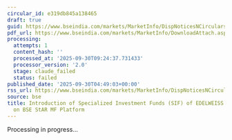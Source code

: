 ```yaml
---
circular_id: e319db845a138465
draft: true
guid: https://www.bseindia.com/markets/MarketInfo/DispNoticesNCirculars.aspx?Noticeid={E461F09E-5411-4C1B-86BF-1D328CCB337D}&noticeno=20250930-4&dt=09/30/2025&icount=4&totcount=15&flag=0
pdf_url: https://www.bseindia.com/markets/MarketInfo/DownloadAttach.aspx?id=20250930-4&attachedId=9f8e9766-d29d-4760-ad45-023b4a79232f
processing:
  attempts: 1
  content_hash: ''
  processed_at: '2025-09-30T09:24:37.731433'
  processor_version: '2.0'
  stage: claude_failed
  status: failed
published_date: '2025-09-30T04:49:03+00:00'
rss_url: https://www.bseindia.com/markets/MarketInfo/DispNoticesNCirculars.aspx?Noticeid={E461F09E-5411-4C1B-86BF-1D328CCB337D}&noticeno=20250930-4&dt=09/30/2025&icount=4&totcount=15&flag=0
source: bse
title: Introduction of Specialized Investment Funds (SIF) of EDELWEISS MUTUAL FUND
  on BSE StAR MF Platform
---
```


Processing in progress...